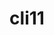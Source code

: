 ---
title: "cli11"
layout: cache
categories: [package, develop-2024-02-25]
meta: {"versions": ["1.9.1"], "compilers": ["gcc@=11.1.0", "gcc@=11.4.0", "gcc@=7.3.1", "gcc@=9.4.0"], "oss": ["amzn2", "ubuntu20.04", "ubuntu22.04"], "platforms": ["linux"], "targets": ["aarch64", "neoverse_n1", "neoverse_v1", "neoverse_v2", "ppc64le", "x86_64_v3"], "stacks": ["aws-isc", "aws-isc-aarch64", "data-vis-sdk", "e4s", "e4s-neoverse-v2", "e4s-neoverse_v1", "e4s-power", "e4s-rocm-external", "root"], "num_specs": 8, "num_specs_by_stack": {"root": 8, "aws-isc-aarch64": 2, "aws-isc": 1, "e4s-neoverse_v1": 1, "e4s-power": 1, "data-vis-sdk": 1, "e4s": 1, "e4s-rocm-external": 1, "e4s-neoverse-v2": 1}}
spec_details: [{"hash": "luxqxd4f4otbtmzgie7pbwyxhllmnzlc", "compiler": "gcc@=7.3.1", "versions": ["1.9.1"], "os": "amzn2", "platform": "linux", "target": "aarch64", "variants": ["build_system=cmake", "build_type=Release", "generator=make", "~ipo"], "stacks": ["root", "aws-isc-aarch64"], "size": "-", "tarball": "https://binaries.spack.io/releases/develop-2024-02-25/build_cache/linux-amzn2-aarch64/gcc-7.3.1/cli11-1.9.1/linux-amzn2-aarch64-gcc-7.3.1-cli11-1.9.1-luxqxd4f4otbtmzgie7pbwyxhllmnzlc.spack"}, {"hash": "emwi3bwb6u3m5fulbk2a23uwxquv2fof", "compiler": "gcc@=7.3.1", "versions": ["1.9.1"], "os": "amzn2", "platform": "linux", "target": "neoverse_n1", "variants": ["build_system=cmake", "build_type=Release", "generator=make", "~ipo"], "stacks": ["root", "aws-isc-aarch64"], "size": "-", "tarball": "https://binaries.spack.io/releases/develop-2024-02-25/build_cache/linux-amzn2-neoverse_n1/gcc-7.3.1/cli11-1.9.1/linux-amzn2-neoverse_n1-gcc-7.3.1-cli11-1.9.1-emwi3bwb6u3m5fulbk2a23uwxquv2fof.spack"}, {"hash": "nrtmkwcfdeqt63esnknoaguuxdy433yw", "compiler": "gcc@=7.3.1", "versions": ["1.9.1"], "os": "amzn2", "platform": "linux", "target": "x86_64_v3", "variants": ["build_system=cmake", "build_type=Release", "generator=make", "~ipo"], "stacks": ["aws-isc", "root"], "size": "-", "tarball": "https://binaries.spack.io/releases/develop-2024-02-25/build_cache/linux-amzn2-x86_64_v3/gcc-7.3.1/cli11-1.9.1/linux-amzn2-x86_64_v3-gcc-7.3.1-cli11-1.9.1-nrtmkwcfdeqt63esnknoaguuxdy433yw.spack"}, {"hash": "iyfyzgj2nkbl4brxdpar2zdksk3dhlfc", "compiler": "gcc@=11.4.0", "versions": ["1.9.1"], "os": "ubuntu20.04", "platform": "linux", "target": "neoverse_v1", "variants": ["build_system=cmake", "build_type=Release", "generator=make", "~ipo"], "stacks": ["root", "e4s-neoverse_v1"], "size": "-", "tarball": "https://binaries.spack.io/releases/develop-2024-02-25/build_cache/linux-ubuntu20.04-neoverse_v1/gcc-11.4.0/cli11-1.9.1/linux-ubuntu20.04-neoverse_v1-gcc-11.4.0-cli11-1.9.1-iyfyzgj2nkbl4brxdpar2zdksk3dhlfc.spack"}, {"hash": "srv352rsu47gd4bcvlersaqf6an66mja", "compiler": "gcc@=9.4.0", "versions": ["1.9.1"], "os": "ubuntu20.04", "platform": "linux", "target": "ppc64le", "variants": ["build_system=cmake", "build_type=Release", "generator=make", "~ipo"], "stacks": ["e4s-power", "root"], "size": "-", "tarball": "https://binaries.spack.io/releases/develop-2024-02-25/build_cache/linux-ubuntu20.04-ppc64le/gcc-9.4.0/cli11-1.9.1/linux-ubuntu20.04-ppc64le-gcc-9.4.0-cli11-1.9.1-srv352rsu47gd4bcvlersaqf6an66mja.spack"}, {"hash": "lna4o3tq5jgkt7gcgjhlmuv4gnfgkj32", "compiler": "gcc@=11.1.0", "versions": ["1.9.1"], "os": "ubuntu20.04", "platform": "linux", "target": "x86_64_v3", "variants": ["build_system=cmake", "build_type=Release", "generator=make", "~ipo"], "stacks": ["data-vis-sdk", "root"], "size": "-", "tarball": "https://binaries.spack.io/releases/develop-2024-02-25/build_cache/linux-ubuntu20.04-x86_64_v3/gcc-11.1.0/cli11-1.9.1/linux-ubuntu20.04-x86_64_v3-gcc-11.1.0-cli11-1.9.1-lna4o3tq5jgkt7gcgjhlmuv4gnfgkj32.spack"}, {"hash": "b52rcqtoplqa66ewpuygeefprrgcb4ec", "compiler": "gcc@=11.4.0", "versions": ["1.9.1"], "os": "ubuntu20.04", "platform": "linux", "target": "x86_64_v3", "variants": ["build_system=cmake", "build_type=Release", "generator=make", "~ipo"], "stacks": ["e4s", "e4s-rocm-external", "root"], "size": "-", "tarball": "https://binaries.spack.io/releases/develop-2024-02-25/build_cache/linux-ubuntu20.04-x86_64_v3/gcc-11.4.0/cli11-1.9.1/linux-ubuntu20.04-x86_64_v3-gcc-11.4.0-cli11-1.9.1-b52rcqtoplqa66ewpuygeefprrgcb4ec.spack"}, {"hash": "ctomt5fz2cjigfm3nnf57imji6foi2t6", "compiler": "gcc@=11.4.0", "versions": ["1.9.1"], "os": "ubuntu22.04", "platform": "linux", "target": "neoverse_v2", "variants": ["build_system=cmake", "build_type=Release", "generator=make", "~ipo"], "stacks": ["e4s-neoverse-v2", "root"], "size": "-", "tarball": "https://binaries.spack.io/releases/develop-2024-02-25/build_cache/linux-ubuntu22.04-neoverse_v2/gcc-11.4.0/cli11-1.9.1/linux-ubuntu22.04-neoverse_v2-gcc-11.4.0-cli11-1.9.1-ctomt5fz2cjigfm3nnf57imji6foi2t6.spack"}]
---